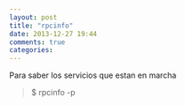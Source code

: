 ```yaml
---
layout: post
title: "rpcinfo"
date: 2013-12-27 19:44
comments: true
categories: 
---
```

Para saber los servicios que estan en marcha

>$ rpcinfo -p

